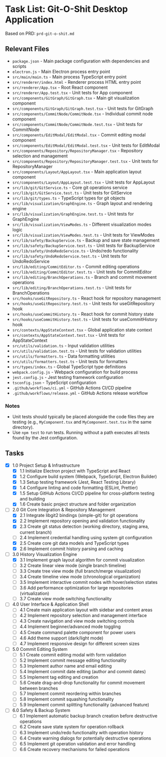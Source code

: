 # Task List: Git-O-Shit Desktop Application

Based on PRD: `prd-git-o-shit.md`

## Relevant Files

- `package.json` - Main package configuration with dependencies and scripts
- `electron.js` - Main Electron process entry point
- `src/main/main.ts` - Main process TypeScript entry point
- `src/renderer/index.html` - Renderer process HTML entry point
- `src/renderer/App.tsx` - Root React component
- `src/renderer/App.test.tsx` - Unit tests for App component
- `src/components/GitGraph/GitGraph.tsx` - Main git visualization component
- `src/components/GitGraph/GitGraph.test.tsx` - Unit tests for GitGraph
- `src/components/CommitNode/CommitNode.tsx` - Individual commit node component
- `src/components/CommitNode/CommitNode.test.tsx` - Unit tests for CommitNode
- `src/components/EditModal/EditModal.tsx` - Commit editing modal component
- `src/components/EditModal/EditModal.test.tsx` - Unit tests for EditModal
- `src/components/Repository/RepositoryManager.tsx` - Repository selection and management
- `src/components/Repository/RepositoryManager.test.tsx` - Unit tests for RepositoryManager
- `src/components/Layout/AppLayout.tsx` - Main application layout component
- `src/components/Layout/AppLayout.test.tsx` - Unit tests for AppLayout
- `src/lib/git/GitService.ts` - Core git operations service
- `src/lib/git/GitService.test.ts` - Unit tests for GitService
- `src/lib/git/types.ts` - TypeScript types for git objects
- `src/lib/visualization/GraphEngine.ts` - Graph layout and rendering engine
- `src/lib/visualization/GraphEngine.test.ts` - Unit tests for GraphEngine
- `src/lib/visualization/ViewModes.ts` - Different visualization modes logic
- `src/lib/visualization/ViewModes.test.ts` - Unit tests for ViewModes
- `src/lib/safety/BackupService.ts` - Backup and save state management
- `src/lib/safety/BackupService.test.ts` - Unit tests for BackupService
- `src/lib/safety/UndoRedoService.ts` - Undo/redo functionality
- `src/lib/safety/UndoRedoService.test.ts` - Unit tests for UndoRedoService
- `src/lib/editing/CommitEditor.ts` - Commit editing operations
- `src/lib/editing/CommitEditor.test.ts` - Unit tests for CommitEditor
- `src/lib/editing/BranchOperations.ts` - Branch and commit movement operations
- `src/lib/editing/BranchOperations.test.ts` - Unit tests for BranchOperations
- `src/hooks/useGitRepository.ts` - React hook for repository management
- `src/hooks/useGitRepository.test.ts` - Unit tests for useGitRepository hook
- `src/hooks/useCommitHistory.ts` - React hook for commit history state
- `src/hooks/useCommitHistory.test.ts` - Unit tests for useCommitHistory hook
- `src/contexts/AppStateContext.tsx` - Global application state context
- `src/contexts/AppStateContext.test.tsx` - Unit tests for AppStateContext
- `src/utils/validation.ts` - Input validation utilities
- `src/utils/validation.test.ts` - Unit tests for validation utilities
- `src/utils/formatters.ts` - Data formatting utilities
- `src/utils/formatters.test.ts` - Unit tests for formatters
- `src/types/index.ts` - Global TypeScript type definitions
- `webpack.config.js` - Webpack configuration for build process
- `jest.config.js` - Jest testing framework configuration
- `tsconfig.json` - TypeScript configuration
- `.github/workflows/ci.yml` - GitHub Actions CI/CD pipeline
- `.github/workflows/release.yml` - GitHub Actions release workflow

### Notes

- Unit tests should typically be placed alongside the code files they are testing (e.g., `MyComponent.tsx` and `MyComponent.test.tsx` in the same directory).
- Use `npm test` to run tests. Running without a path executes all tests found by the Jest configuration.

## Tasks

- [x] 1.0 Project Setup & Infrastructure
  - [x] 1.1 Initialize Electron project with TypeScript and React
  - [x] 1.2 Configure build system (Webpack, TypeScript, Electron Builder)
  - [x] 1.3 Setup testing framework (Jest, React Testing Library)
  - [x] 1.4 Configure linting and code formatting (ESLint, Prettier)
  - [x] 1.5 Setup GitHub Actions CI/CD pipeline for cross-platform testing and building
  - [x] 1.6 Create basic project structure and folder organization

- [ ] 2.0 Git Core Integration & Repository Management
  - [x] 2.1 Integrate libgit2 bindings (simple-git) for git operations
  - [x] 2.2 Implement repository opening and validation functionality
  - [x] 2.3 Create git status detection (working directory, staging area, current branch)
  - [ ] 2.4 Implement credential handling using system git configuration
  - [x] 2.5 Create core git data models and TypeScript types
  - [x] 2.6 Implement commit history parsing and caching

- [ ] 3.0 History Visualization Engine
  - [x] 3.1 Implement graph layout algorithm for commit visualization
  - [ ] 3.2 Create linear view mode (single branch timeline)
  - [ ] 3.3 Create tree view mode (full branch/merge visualization)
  - [ ] 3.4 Create timeline view mode (chronological organization)
  - [ ] 3.5 Implement interactive commit nodes with hover/selection states
  - [ ] 3.6 Add performance optimization for large repositories (virtualization)
  - [ ] 3.7 Create view mode switching functionality

- [ ] 4.0 User Interface & Application Shell
  - [ ] 4.1 Create main application layout with sidebar and content areas
  - [ ] 4.2 Implement repository selection and management interface
  - [ ] 4.3 Create navigation and view mode switching controls
  - [ ] 4.4 Implement beginner/advanced mode toggling
  - [ ] 4.5 Create command palette component for power users
  - [ ] 4.6 Add theme support (dark/light mode)
  - [ ] 4.7 Implement responsive design for different screen sizes

- [ ] 5.0 Commit Editing System
  - [ ] 5.1 Create commit editing modal with form validation
  - [ ] 5.2 Implement commit message editing functionality
  - [ ] 5.3 Implement author name and email editing
  - [ ] 5.4 Implement commit date editing (author and commit dates)
  - [ ] 5.5 Implement tag editing and creation
  - [ ] 5.6 Create drag-and-drop functionality for commit movement between branches
  - [ ] 5.7 Implement commit reordering within branches
  - [ ] 5.8 Implement commit squashing functionality
  - [ ] 5.9 Implement commit splitting functionality (advanced feature)

- [ ] 6.0 Safety & Backup System
  - [ ] 6.1 Implement automatic backup branch creation before destructive operations
  - [ ] 6.2 Create save state system for operation rollback
  - [ ] 6.3 Implement undo/redo functionality with operation history
  - [ ] 6.4 Create warning dialogs for potentially destructive operations
  - [ ] 6.5 Implement git operation validation and error handling
  - [ ] 6.6 Create recovery mechanisms for failed operations

